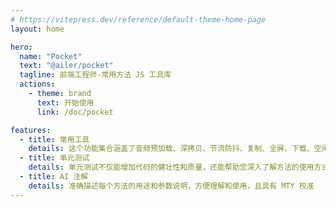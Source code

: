 ```yaml
---
# https://vitepress.dev/reference/default-theme-home-page
layout: home

hero:
  name: "Pocket"
  text: "@ailer/pocket"
  tagline: 前端工程师-常用方法 JS 工具库
  actions:
    - theme: brand
      text: 开始使用
      link: /doc/pocket

features:
  - title: 常用工具
    details: 这个功能集合涵盖了音频预加载、深拷贝、节流防抖、复制、全屏、下载、空闲下载、随机数、颜色互转、Cookie，提供了丰富多样的工具来应对各种开发需求。
  - title: 单元测试
    details: 单元测试不仅能增加代码的健壮性和质量，还能帮助您深入了解方法的使用方式和特性
  - title: AI 注解
    details: 准确描述每个方法的用途和参数说明，方便理解和使用，且具有 MTY 校准
---
```



